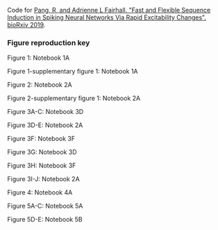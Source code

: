 Code for [Pang, R, and Adrienne L Fairhall. "Fast and Flexible Sequence Induction in Spiking Neural Networks Via Rapid Excitability Changes". bioRxiv 2019](https://www.biorxiv.org/content/10.1101/494310v1).

### Figure reproduction key

Figure 1: Notebook 1A

Figure 1-supplementary figure 1: Notebook 1A

Figure 2: Notebook 2A

Figure 2-supplementary figure 1: Notebook 2A

Figure 3A-C: Notebook 3D

Figure 3D-E: Notebook 2A

Figure 3F: Notebook 3F

Figure 3G: Notebook 3D

Figure 3H: Notebook 3F

Figure 3I-J: Notebook 2A

Figure 4: Notebook 4A

Figure 5A-C: Notebook 5A

Figure 5D-E: Notebook 5B
